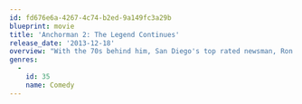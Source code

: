 ```yaml
---
id: fd676e6a-4267-4c74-b2ed-9a149fc3a29b
blueprint: movie
title: 'Anchorman 2: The Legend Continues'
release_date: '2013-12-18'
overview: "With the 70s behind him, San Diego's top rated newsman, Ron Burgundy, returns to take New York's first 24-hour news channel by storm."
genres:
  -
    id: 35
    name: Comedy
---
```

